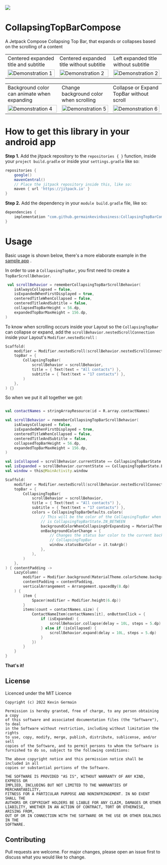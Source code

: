 [![](https://jitpack.io/v/germainkevinbusiness/CollapsingTopBarCompose.svg)](https://jitpack.io/#germainkevinbusiness/CollapsingTopBarCompose)

# CollapsingTopBarCompose

A Jetpack Compose Collapsing Top Bar, that expands or collapses based on the scrolling of a content

<table>
  <tr>
    <td>Centered expanded title and subtitle</td>
     <td>Centered expanded title without subtitle</td>
    <td>Left expanded title without subtitle</td>
  </tr>
  <tr>
    <td valign="top"><img src="https://user-images.githubusercontent.com/83923717/170046931-3f9cf06e-9476-4ea1-a932-34d3197a47df.gif" alt="Demonstration 1" width="100%" height="auto"/></td>
    <td valign="top"><img src="https://user-images.githubusercontent.com/83923717/170036886-f340d845-b5f8-475d-93ea-709652aa6ad6.gif" alt="Demonstration 2" width="100%" height="auto"/></td>
    <td valign="top"><img src="https://user-images.githubusercontent.com/83923717/170043487-5e78724b-bd66-4617-b703-624281d49c2a.gif" alt="Demonstration 2" width="100%" height="auto"/></td>
  </tr>
 </table>

 <table>
  <tr>
    <td>Background color can animate when expanding</td>
    <td>Change background color when scrolling</td>
    <td>Collapse or Expand TopBar without scroll</td>
  </tr>
  <tr>
    <td valign="top">
      <img src="https://user-images.githubusercontent.com/83923717/193355730-6cbd8e4c-1992-42fb-8048-f454a1cf90ff.gif" alt="Demonstration 4" width="100%" height="auto"/>
    </td>
    <td valign="top">
      <img src="https://user-images.githubusercontent.com/83923717/193355830-71b69c34-f1e0-47ce-9510-f0ce0615cad6.gif" alt="Demonstration 5" width="100%" height="auto"/>
    </td>
    <td valign="top">
      <img src="https://user-images.githubusercontent.com/83923717/193355906-f936dc18-7381-4eb4-8219-7f05655fb472.gif" alt="Demonstration 6" width="100%" height="auto"/>
    </td>
  </tr>
 </table>

# How to get this library in your android app

**Step 1.** Add the jitpack repository to the ``repositories { }``  function, inside
your ``project build.gradle`` or inside your ``settings.gradle`` like so:

```groovy
repositories {
    google()
    mavenCentral()
    // Place the jitpack repository inside this, like so:
    maven { url 'https://jitpack.io' }
}
```

**Step 2.** Add the dependency in your ``` module build.gradle ``` file, like so:

```groovy
dependencies {
    implementation "com.github.germainkevinbusiness:CollapsingTopBarCompose:1.0.5"
}
```

# Usage

Basic usage is shown below, there's a more elaborate example in
the [sample app](https://github.com/germainkevinbusiness/CollapsingTopBarCompose/blob/master/app/src/main/java/com/germainkevin/collapsingtopbarcompose/MainActivity.kt)
.

In order to use a ```CollapsingTopBar```, you first need to create a ```TopBarScrollBehavior```.

```kotlin
 val scrollBehavior = rememberCollapsingTopBarScrollBehavior(
    isAlwaysCollapsed = false,
    isExpandedWhenFirstDisplayed = true,
    centeredTitleWhenCollapsed = false,
    centeredTitleAndSubtitle = false,
    collapsedTopBarHeight = 56.dp,
    expandedTopBarMaxHeight = 156.dp,
)
```

To know when scrolling occurs inside your Layout so the ```CollapsingTopBar``` can collapse or
expand, add the ```scrollBehavior.nestedScrollConnection``` inside your
Layout's  ```Modifier.nestedScroll``` :

```kotlin
Scaffold(
    modifier = Modifier.nestedScroll(scrollBehavior.nestedScrollConnection),
    topBar = {
        CollapsingTopBar(
            scrollBehavior = scrollBehavior,
            title = { Text(text = "All contacts") },
            subtitle = { Text(text = "17 contacts") },
        )
    },
) {}
```

So when we put it all together we got:

```kotlin

val contactNames = stringArrayResource(id = R.array.contactNames)

val scrollBehavior = rememberCollapsingTopBarScrollBehavior(
    isAlwaysCollapsed = false,
    isExpandedWhenFirstDisplayed = true,
    centeredTitleWhenCollapsed = false,
    centeredTitleAndSubtitle = false,
    collapsedTopBarHeight = 56.dp,
    expandedTopBarMaxHeight = 156.dp,
)

val isCollapsed = scrollBehavior.currentState == CollapsingTopBarState.COLLAPSED
val isExpanded = scrollBehavior.currentState == CollapsingTopBarState.EXPANDED
val window = this@MainActivity.window

Scaffold(
    modifier = Modifier.nestedScroll(scrollBehavior.nestedScrollConnection),
    topBar = {
        CollapsingTopBar(
            scrollBehavior = scrollBehavior,
            title = { Text(text = "All contacts") },
            subtitle = { Text(text = "17 contacts") },
            colors = CollapsingTopBarDefaults.colors(
                // This will be the color of the CollapsingTopBar when its state
                // is CollapsingTopBarState.IN_BETWEEN
                backgroundColorWhenCollapsingOrExpanding = MaterialTheme.colorScheme.onPrimaryContainer,
                onBackgroundColorChange = {
                    // Changes the status bar color to the current background color of the
                    // CollapsingTopBar
                    window.statusBarColor = it.toArgb()
                },
            ),
        )
    },
) { contentPadding ->
    LazyColumn(
        modifier = Modifier.background(MaterialTheme.colorScheme.background),
        contentPadding = contentPadding,
        verticalArrangement = Arrangement.spacedBy(8.dp)
    ) {
        item {
            Spacer(modifier = Modifier.height(6.dp))
        }
        items(count = contactNames.size) {
            ContactNameItem(contactNames[it], onButtonClick = {
                if (isExpanded) {
                    scrollBehavior.collapse(delay = 10L, steps = 5.dp)
                } else if (isCollapsed) {
                    scrollBehavior.expand(delay = 10L, steps = 5.dp)
                }
            })
        }
    }
}
```

**That's it!**

## License

Licenced under the MIT Licence

```
Copyright (c) 2022 Kevin Germain

Permission is hereby granted, free of charge, to any person obtaining a copy
of this software and associated documentation files (the "Software"), to deal
in the Software without restriction, including without limitation the rights
to use, copy, modify, merge, publish, distribute, sublicense, and/or sell
copies of the Software, and to permit persons to whom the Software is
furnished to do so, subject to the following conditions:

The above copyright notice and this permission notice shall be included in all
copies or substantial portions of the Software.

THE SOFTWARE IS PROVIDED "AS IS", WITHOUT WARRANTY OF ANY KIND, EXPRESS OR
IMPLIED, INCLUDING BUT NOT LIMITED TO THE WARRANTIES OF MERCHANTABILITY,
FITNESS FOR A PARTICULAR PURPOSE AND NONINFRINGEMENT. IN NO EVENT SHALL THE
AUTHORS OR COPYRIGHT HOLDERS BE LIABLE FOR ANY CLAIM, DAMAGES OR OTHER
LIABILITY, WHETHER IN AN ACTION OF CONTRACT, TORT OR OTHERWISE, ARISING FROM,
OUT OF OR IN CONNECTION WITH THE SOFTWARE OR THE USE OR OTHER DEALINGS IN THE
SOFTWARE.
```

## Contributing

Pull requests are welcome. For major changes, please open an issue first to discuss what you would
like to change.
